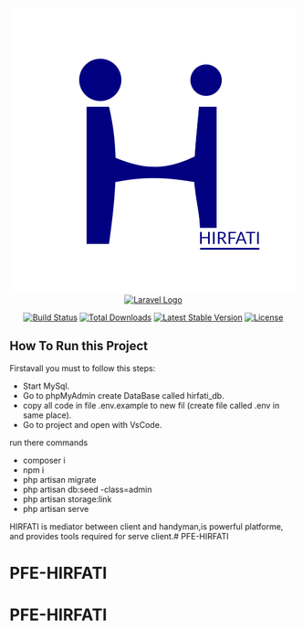 <p align="center"><a href="https://laravel.com" target="_blank">
<img src="public/assets/images/favicon.png" alt="Hirfati Logo">
<img src="https://raw.githubusercontent.com/laravel/art/master/logo-lockup/5%20SVG/2%20CMYK/1%20Full%20Color/laravel-logolockup-cmyk-red.svg" width="400" alt="Laravel Logo"></a></p>

<p align="center">
<a href="https://github.com/laravel/framework/actions"><img src="https://github.com/laravel/framework/workflows/tests/badge.svg" alt="Build Status"></a>
<a href="https://packagist.org/packages/laravel/framework"><img src="https://img.shields.io/packagist/dt/laravel/framework" alt="Total Downloads"></a>
<a href="https://packagist.org/packages/laravel/framework"><img src="https://img.shields.io/packagist/v/laravel/framework" alt="Latest Stable Version"></a>
<a href="https://packagist.org/packages/laravel/framework"><img src="https://img.shields.io/packagist/l/laravel/framework" alt="License"></a>
</p>

## How To Run this Project

Firstavall you must to follow this steps:

- Start MySql.
- Go to phpMyAdmin create DataBase called hirfati_db.
- copy all code in file .env.example to new fil (create file called .env in same place).
- Go to project and open with VsCode.

run there commands 

- composer i
- npm i
- php artisan migrate
- php artisan db:seed -class=admin
- php artisan storage:link
- php artisan serve

HIRFATI is mediator between client and handyman,is powerful platforme, and provides tools required for serve client.# PFE-HIRFATI
# PFE-HIRFATI
# PFE-HIRFATI
